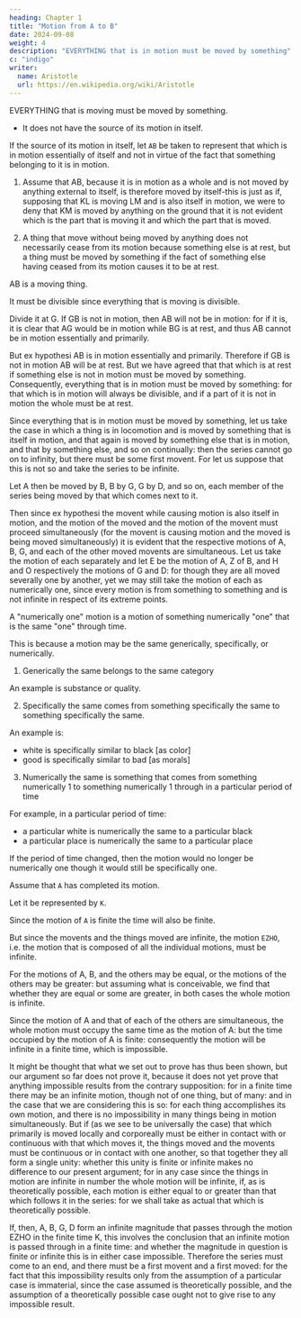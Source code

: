 ```yaml
---
heading: Chapter 1
title: "Motion from A to B"
date: 2024-09-08
weight: 4
description: "EVERYTHING that is in motion must be moved by something"
c: "indigo"
writer:
  name: Aristotle 
  url: https://en.wikipedia.org/wiki/Aristotle
---
```



EVERYTHING that is moving must be moved by something.
- It does not have the source of its motion in itself.

 <!-- it is evident that it is moved by something other than itself, for there must be something else that moves it.  -->

If the source of its motion in itself, let `AB` be taken to represent that which is in motion essentially of itself and not in virtue of the fact that something belonging to it is in motion. 

1. Assume that AB, because it is in motion as a whole and is not moved by anything external to itself, is therefore moved by itself-this is just as if, supposing that KL is moving LM and is also itself in motion, we were to deny that KM is moved by anything on the ground that it is not evident which is the part that is moving it and which the part that is moved.

2. A thing that move without being moved by anything does not necessarily cease from its motion because something else is at rest, but a thing must be moved by something if the fact of something else having ceased from its motion causes it to be at rest.

<!-- Thus, if this is accepted, everything that is in motion must be moved by something. For  -->

AB is a moving thing.

It must be divisible since everything that is moving is divisible.

Divide it at G. If GB is not in motion, then AB will not be in motion: for if it is, it is clear that AG would be in motion while BG is at rest, and thus AB cannot be in motion essentially and primarily.

But ex hypothesi AB is in motion essentially and primarily. Therefore if GB is not in motion AB will be at rest. But we have agreed that that which is at rest if something else is not in motion must be moved by something. Consequently, everything that is in motion must be moved by something: for that which is in motion will always be divisible, and if a part of it is not in motion the whole must be at rest.

Since everything that is in motion must be moved by something, let us take the case in which a thing is in locomotion and is moved by something that is itself in motion, and that again is moved by something else that is in motion, and that by something else, and so on continually: then the series cannot go on to infinity, but there must be some first movent. For let us suppose that this is not so and take the series to be infinite.

Let A then be moved by B, B by G, G by D, and so on, each member of the series being moved by that which comes next to it.

Then since ex hypothesi the movent while causing motion is also itself in motion, and the motion of the moved and the motion of the movent must proceed simultaneously (for the movent is causing motion and the moved is being moved simultaneously) it is evident that the respective motions of A, B, G, and each of the other moved movents are simultaneous. Let us take the motion of each separately and let E be the motion of A, Z of B, and H and O respectively the motions of G and D: for though they are all moved severally one by another, yet we may still take the motion of each as numerically one, since every motion is from something to something and is not infinite in respect of its extreme points. 


A "numerically one" motion is a motion of something numerically "one" that is the same "one" through time.  

<!-- and the same to something numerically one and the same in a period of time numerically one and the same:  -->

This is because a motion may be the same generically, specifically, or numerically.

1. Generically the same belongs to the same category

An example is substance or quality.

2. Specifically the same comes from something specifically the same to something specifically the same.

An example is:
- white is specifically similar to black [as color]
- good is specifically similar to bad [as morals]

<!-- , which is not of a kind specifically distinct -->

3. Numerically the same is something that comes from something numerically 1 to something numerically 1 through in a particular period of time

For example, in a particular period of time:
- a particular white is numerically the same to a particular black
- a particular place is numerically the same to a particular place

If the period of time changed, then the motion would no longer be numerically one though it would still be specifically one.

 <!-- were not one and the same,  -->

Assume that `A` has completed its motion.

Let it be represented by `K`.

Since the motion of `A` is finite the time will also be finite. 

But since the movents and the things moved are infinite, the motion `EZHO`, i.e. the motion that is composed of all the individual motions, must be infinite. 

For the motions of A, B, and the others may be equal, or the motions of the others may be greater: but assuming what is conceivable, we find that whether they are equal or some are greater, in both cases the whole motion is infinite. 

Since the motion of A and that of each of the others are simultaneous, the whole motion must occupy the same time as the motion of A: but the time occupied by the motion of A is finite: consequently the motion will be infinite in a finite time, which is impossible. 

It might be thought that what we set out to prove has thus been shown, but our argument so far does not prove it, because it does not yet prove that anything impossible results from the contrary supposition: for in a finite time there may be an infinite motion, though not of one thing, but of many: and in the case that we are considering this is so: for each thing accomplishes its own motion, and there is no impossibility in many things being in motion simultaneously. But if (as we see to be universally the case) that which primarily is moved locally and corporeally must be either in contact with or continuous with that which moves it, the things moved and the movents must be continuous or in contact with one another, so that together they all form a single unity: whether this unity is finite or infinite makes no difference to our present argument; for in any case since the things in motion are infinite in number the whole motion will be infinite, if, as is theoretically possible, each motion is either equal to or greater than that which follows it in the series: for we shall take as actual that which is theoretically possible.

If, then, A, B, G, D form an infinite magnitude that passes through the motion EZHO in the finite time K, this involves the conclusion that an infinite motion is passed through in a finite time: and whether the magnitude in question is finite or infinite this is in either case impossible. Therefore the series must come to an end, and there must be a first movent and a first moved: for the fact that this impossibility results only from the assumption of a particular case is immaterial, since the case assumed is theoretically possible, and the assumption of a theoretically possible case ought not to give rise to any impossible result.
